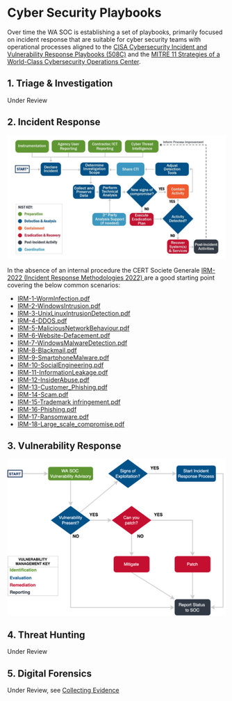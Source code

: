 # Cyber Security Playbooks

Over time the WA SOC is establishing a set of playbooks, primarily focused on incident response that are suitable for cyber security teams with operational processes aligned to the [CISA Cybersecurity Incident and Vulnerability Response Playbooks (508C)](pdfs/Federal_Government_Cybersecurity_Incident_and_Vulnerability_Response_Playbooks_508C.pdf) and the [MITRE 11 Strategies of a World-Class Cybersecurity Operations Center](pdfs/11-strategies-of-a-world-class-cybersecurity-operations-center.pdf).

## 1. Triage & Investigation

Under Review

## 2. Incident Response

![Incident Response](../images/incidentresponse.png)

In the absence of an internal procedure the CERT Societe Generale [IRM-2022 (Incident Response Methodologies 2022)
](https://github.com/wagov/IRM/tree/main/EN) are a good starting point covering the below common scenarios:

- [IRM-1-WormInfection.pdf](https://github.com/wagov/IRM/raw/main/EN/IRM-1-WormInfection.pdf)
- [IRM-2-WindowsIntrusion.pdf](https://github.com/wagov/IRM/raw/main/EN/IRM-2-WindowsIntrusion.pdf)
- [IRM-3-UnixLinuxIntrusionDetection.pdf](https://github.com/wagov/IRM/raw/main/EN/IRM-3-UnixLinuxIntrusionDetection.pdf)
- [IRM-4-DDOS.pdf](https://github.com/wagov/IRM/raw/main/EN/IRM-4-DDOS.pdf)
- [IRM-5-MaliciousNetworkBehaviour.pdf](https://github.com/wagov/IRM/raw/main/EN/IRM-5-MaliciousNetworkBehaviour.pdf)
- [IRM-6-Website-Defacement.pdf](https://github.com/wagov/IRM/raw/main/EN/IRM-6-Website-Defacement.pdf)
- [IRM-7-WindowsMalwareDetection.pdf](https://github.com/wagov/IRM/raw/main/EN/IRM-7-WindowsMalwareDetection.pdf)
- [IRM-8-Blackmail.pdf](https://github.com/wagov/IRM/raw/main/EN/IRM-8-Blackmail.pdf)
- [IRM-9-SmartphoneMalware.pdf](https://github.com/wagov/IRM/raw/main/EN/IRM-9-SmartphoneMalware.pdf)
- [IRM-10-SocialEngineering.pdf](https://github.com/wagov/IRM/raw/main/EN/IRM-10-SocialEngineering.pdf)
- [IRM-11-InformationLeakage.pdf](https://github.com/wagov/IRM/raw/main/EN/IRM-11-InformationLeakage.pdf)
- [IRM-12-InsiderAbuse.pdf](https://github.com/wagov/IRM/raw/main/EN/IRM-12-InsiderAbuse.pdf)
- [IRM-13-Customer_Phishing.pdf](https://github.com/wagov/IRM/raw/main/EN/IRM-13-Customer_Phishing.pdf)
- [IRM-14-Scam.pdf](https://github.com/wagov/IRM/raw/main/EN/IRM-14-Scam.pdf)
- [IRM-15-Trademark infringement.pdf](https://github.com/wagov/IRM/raw/main/EN/IRM-15-Trademark%20infringement.pdf)
- [IRM-16-Phishing.pdf](https://github.com/wagov/IRM/raw/main/EN/IRM-16-Phishing.pdf)
- [IRM-17-Ransomware.pdf](https://github.com/wagov/IRM/raw/main/EN/IRM-17-Ransomware.pdf)
- [IRM-18-Large_scale_compromise.pdf](https://github.com/wagov/IRM/raw/main/EN/IRM-18-Large_scale_compromise.pdf)

## 3. Vulnerability Response

![Vulnerability Response](../images/vulnerabilityresponse.png)

## 4. Threat Hunting

Under Review

## 5. Digital Forensics

Under Review, see [Collecting Evidence](collecting-evidence.md)
